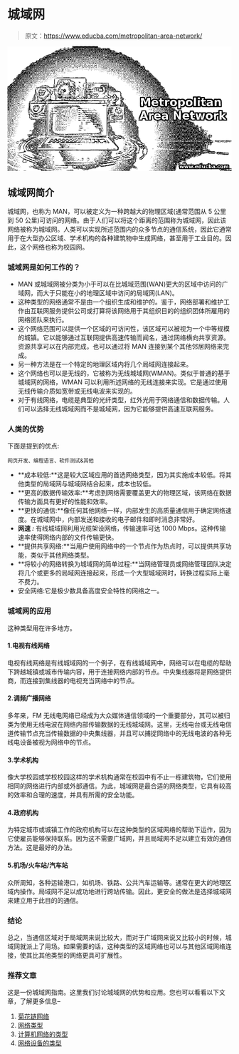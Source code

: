 # 城域网

> 原文：<https://www.educba.com/metropolitan-area-network/>

![Metropolitan Area Network](img/578f93d8447be1864f4739d4c2ead3fb.png)



## 城域网简介

城域网，也称为 MAN，可以被定义为一种跨越大的物理区域(通常范围从 5 公里到 50 公里)可访问的网络。由于人们可以将这个距离的范围称为城域网，因此该网络被称为城域网。人类可以实现所述范围内的众多节点的通信系统，因此它通常用于在大型办公区域、学术机构的各种建筑物中生成网络，甚至用于工业目的。因此，这个网络也称为校园网。

### 城域网是如何工作的？

*   MAN 或城域网被分类为小于可以在比城域范围(WAN)更大的区域中访问的广域网，而大于只能在小的地理区域中访问的局域网(LAN)。
*   这种类型的网络通常不是由一个组织生成和维护的。鉴于，网络部署和维护工作由互联网服务提供公司或打算将该网络用于其组织目的的组织团体所雇用的网络团队来执行。
*   这个网络范围可以提供一个区域的可访问性，该区域可以被视为一个中等规模的城镇。它以能够通过互联网提供高速传输而闻名，通过网络横向共享资源。资源共享可以在内部完成，也可以通过将 MAN 连接到某个其他邻居网络来完成。
*   另一种方法是在一个特定的地理区域内将几个局域网连接起来。
*   这个网络也可以是无线的，它被称为无线城域网(WMAN)。类似于普通的基于城域网的网络，WMAN 可以利用所述网络的无线连接来实现。它是通过使用无线传输介质如宽带或无线电波来实现的。
*   对于有线网络，电缆是典型的光纤类型，红外光用于网络通信和数据传输。人们可以选择无线城域网而不是城域网，因为它能够提供高速互联网服务。

### 人类的优势

下面是提到的优点:

<small>网页开发、编程语言、软件测试&其他</small>

*   **成本较低:**这是较大区域应用的首选网络类型，因为其实施成本较低。将其他类型的局域网与城域网结合起来，成本也较低。
*   **更高的数据传输效率:**考虑到网络需要覆盖更大的物理区域，该网络在数据传输方面具有更好的性能和效率。
*   **更快的通信:**像任何其他网络一样，内部发生的高质量通信用于确定网络速度。在城域网中，内部发送和接收的电子邮件和即时消息非常好。
*   **网速 *:*** 有线城域网利用光缆架设网络，传输速率可达 1000 Mbps。这种传输速率使得网络内部的文件传输更快。
*   **提供共享网络:**当用户使用网络中的一个节点作为热点时，可以提供共享功能，类似于其他网络类型。
*   **将较小的网络转换为城域网的简单过程:**当网络管理员或网络管理团队决定将几个或更多的局域网连接起来，形成一个大型城域网时，转换过程实际上毫不费力。
*   安全网络:它是极少数具备高度安全特性的网络之一。

### 城域网的应用

这种类型用在许多地方。

#### 1.电视有线网络

电视有线网络是有线城域网的一个例子，在有线城域网中，网络可以在电缆的帮助下跨越城镇或城市传输内容，用于连接网络内部的节点。中央集线器将是网络提供商，而连接到集线器的电视充当网络中的节点。

#### 2.调频广播网络

多年来，FM 无线电网络已经成为大众媒体通信领域的一个重要部分，其可以被归类为使用无线电波在网络内部传输数据的无线城域网。这里，无线电台或无线电信道传输节点充当传输数据的中央集线器，并且可以捕捉网络中的无线电波的各种无线电设备被视为网络中的节点。

#### 3.学术机构

像大学校园或学校校园这样的学术机构通常在校园中有不止一栋建筑物，它们使用相同的网络进行内部或外部通信。为此，城域网是最合适的网络类型，它具有较高的效率和合理的速度，并具有所需的安全功能。

#### 4.政府机构

为特定城市或城镇工作的政府机构可以在这种类型的区域网络的帮助下运作，因为它使雇员能够保持联系。因为这不需要广域网，并且局域网不足以建立有效的通信方法。这是最好的办法。

#### 5.机场/火车站/汽车站

众所周知，各种运输港口，如机场、铁路、公共汽车运输等。通常在更大的地理区域内操作。局域网不足以成功地进行跨站传输。因此，更安全的做法是选择城域网来建立用于此目的的通信。

### 结论

总之，当通信区域对于局域网来说比较大，而对于广域网来说又比较小的时候，城域网就派上了用场。如果需要的话，这种类型的区域网络也可以与其他区域网络连接，使其比其他类型的网络更具可扩展性。

### 推荐文章

这是一份城域网指南。这里我们讨论城域网的优势和应用。您也可以看看以下文章，了解更多信息–

1.  [菊花链网络](https://www.educba.com/daisy-chain-network/)
2.  [网络类型](https://www.educba.com/types-of-network/)
3.  [计算机网络的类型](https://www.educba.com/types-of-computer-network/)
4.  [网络设备的类型](https://www.educba.com/types-of-network-devices/)





